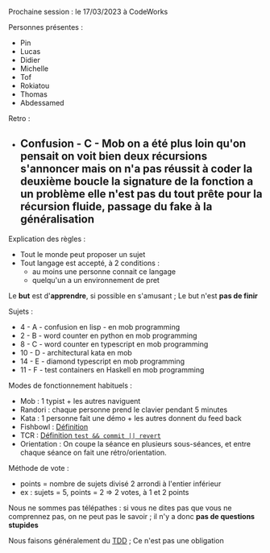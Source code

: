 Prochaine session : le 17/03/2023 à CodeWorks

Personnes présentes :
- Pin
- Lucas
- Didier
- Michelle
- Tof
- Rokiatou
- Thomas
- Abdessamed

Retro :
- Confusion - C - Mob
    on a été plus loin qu'on pensait
    on voit bien deux récursions s'annoncer
    mais on n'a pas réussit à coder la deuxième boucle
    la signature de la fonction a un problème elle n'est pas du tout prête pour la récursion
    fluide, passage du fake à la généralisation
  - 

Explication des règles :
- Tout le monde peut proposer un sujet
- Tout langage est accepté, à 2 conditions :
  - au moins une personne connait ce langage
  - quelqu'un a un environnement de pret

Le **but** est d'**apprendre**, si possible en s'amusant ;
Le but n'est **pas de finir**

Sujets :
- 4 - A - confusion en lisp - en mob programming  
- 2 - B - word counter en python en mob programming 
- 8 - C - word counter en typescript en mob programming
- 10 - D - architectural kata en mob 
- 14 - E - diamond typescript en mob programming
- 11 - F - test containers en Haskell en mob programming

Modes de fonctionnement habituels :
- Mob : 1 typist + les autres naviguent
- Randori : chaque personne prend le clavier pendant 5 minutes
- Kata : 1 personne fait une démo + les autres donnent du feed back
- Fishbowl : [Définition](https://en.wikipedia.org/wiki/Fishbowl_(conversation))
- TCR : [Définition `test && commit || revert`](https://medium.com/@kentbeck_7670/test-commit-revert-870bbd756864)
- Orientation : On coupe la séance en plusieurs sous-séances,
  et entre chaque séance on fait une rétro/orientation.

Méthode de vote :
- points = nombre de sujets divisé 2 arrondi à l'entier inférieur
- ex : sujets = 5, points = 2 => 2 votes, à 1 et 2 points

Nous ne sommes pas télépathes :
si vous ne dites pas que vous ne comprennez pas, on ne peut pas le savoir ;
il n'y a donc **pas de questions stupides**

Nous faisons généralement du [TDD](https://fr.wikipedia.org/wiki/Test_driven_development) ;
Ce n'est pas une obligation
